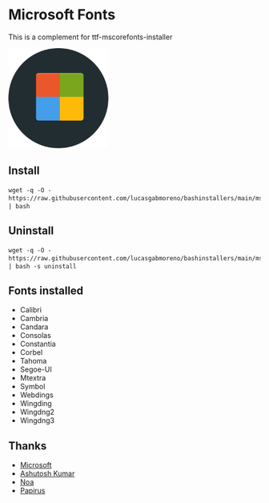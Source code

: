 # Microsoft Fonts
This is a complement for ttf-mscorefonts-installer

<img src="preview.svg" width="200">

## Install
```
wget -q -O - https://raw.githubusercontent.com/lucasgabmoreno/bashinstallers/main/msfonts/install.sh | bash
```

## Uninstall
```
wget -q -O - https://raw.githubusercontent.com/lucasgabmoreno/bashinstallers/main/msfonts/install.sh | bash -s uninstall
```

## Fonts installed
* Calibri
* Cambria
* Candara
* Consolas
* Constantia
* Corbel
* Tahoma
* Segoe-UI
* Mtextra
* Symbol
* Webdings
* Wingding
* Wingdng2
* Wingdng3

## Thanks
* [Microsoft](https://learn.microsoft.com/en-us/typography/font-list/)
* [Ashutosh Kumar](https://dev.to/blastoise/installing-microsoft-fonts-on-linux-comprehensive-guide-245k)
* [Noa](https://corefonts.sourceforge.net/)
* [Papirus](https://github.com/PapirusDevelopmentTeam)

